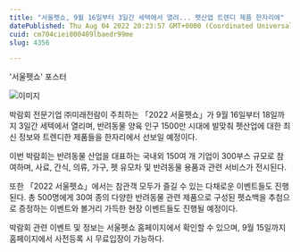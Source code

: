 ```yaml
---
title: "서울펫쇼, 9월 16일부터 3일간 세텍에서 열려... 펫산업 트렌디 제품 한자리에"
datePublished: Thu Aug 04 2022 20:23:57 GMT+0000 (Coordinated Universal Time)
cuid: cm704ciei000409lbaedr99me
slug: 4356

---
```



'서울펫쇼' 포스터

![이미지](https://cdn.hashnode.com/res/hashnode/image/upload/v1739256386503/0dd35c15-caf1-4904-895c-f2c85c0cb6bb.jpeg)

박람회 전문기업 ㈜미래전람이 주최하는 「2022 서울펫쇼」가 9월 16일부터 18일까지 3일간 세텍에서 열리며, 반려동물 양육 인구 1500만 시대에 발맞춰 펫산업에 대한 최신 정보와 트렌디한 제품들을 한자리에서 선보일 예정이다.

이번 박람회는 반려동물 산업을 대표하는 국내외 150여 개 기업이 300부스 규모로 참여하며, 사료, 간식, 의류, 가구, 펫 유모차 및 반려동물 용품과 관련 서비스가 전시된다.

또한 「2022 서울펫쇼」에서는 참관객 모두가 즐길 수 있는 다채로운 이벤트들도 진행된다. 총 500명에게 30여 종의 다양한 반려동물 관련 제품으로 구성된 펫쇼백을 추첨으로 증정하는 이벤트와 볼거리 가득한 현장 이벤트들도 진행될 예정이다.

박람회 관련 이벤트 및 정보는 서울펫쇼 홈페이지에서 확인할 수 있으며, 9월 15일까지 홈페이지에서 사전등록 시 무료입장이 가능하다.